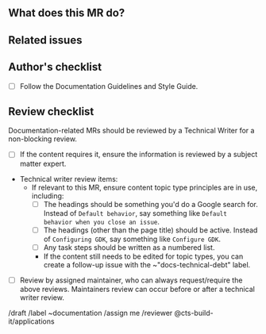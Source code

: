 <!-- Mention "documentation" or "docs" in the MR title -->

## What does this MR do?

<!-- Briefly describe what this MR is about. -->

## Related issues

<!-- Link related issues below. -->

## Author's checklist

- [ ] Follow the Documentation Guidelines and Style Guide.

## Review checklist

Documentation-related MRs should be reviewed by a Technical Writer for a non-blocking review.

- [ ] If the content requires it, ensure the information is reviewed by a subject matter expert.
- Technical writer review items:
  - If relevant to this MR, ensure content topic type principles are in use, including:
    - [ ] The headings should be something you'd do a Google search for. Instead of `Default behavior`, say something like `Default behavior when you close an issue`.
    - [ ] The headings (other than the page title) should be active. Instead of `Configuring GDK`, say something like `Configure GDK`.
    - [ ] Any task steps should be written as a numbered list.
    - If the content still needs to be edited for topic types, you can create a follow-up issue with the ~"docs-technical-debt" label.
- [ ] Review by assigned maintainer, who can always request/require the above reviews. Maintainers review can occur before or after a technical writer review.

<!-- Remove /draft if it's ready to go -->
/draft
/label ~documentation
/assign me
/reviewer @cts-build-it/applications
